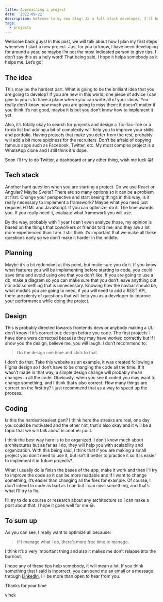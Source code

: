 ```yaml
---
title: Approaching a project
date: '2022-09-22'
description: Welcome to my new blog! As a full stack developer, I'll be sharing my journey and thoughts on all things development. Follow along as I document my experiences and insights, sharing my growth as a developer. Keep an eye out for updates as I share my story with you.
tags:
  - projects
---
```


Welcome back guys! In this post, we will talk about how I plan my first steps whenever I start a new project. Just for you to know, I have been developing for around a year, so maybe I’m not the most indicated person to give tips. I don’t say this as a holy word! That being said, I hope it helps somebody as it helps me. Let’s go!

## The idea

This may be the hardest part. What is going to be the brilliant idea that you are going to develop? If you are new in this world, one piece of advice I can give to you is to have a place where you can write all of your ideas. You really don’t know how much you are going to miss them; it doesn’t matter if you think it’s not good, maybe it is but you don’t know how to implement it yet.

Also, it’s totally okay to search for projects and design a Tic-Tac-Toe or a to-do list but adding a bit of complexity will help you to improve your skills and portfolio. Having projects that make you defer from the rest, probably will add a bit more spiciness for the recruiters. Don’t be afraid of copying famous apps such as Facebook, Twitter, etc. My most complex project is a WhatsApp clone and I still think it's dope.

Soon I’ll try to do Twitter, a dashboard or any other thing, wish me luck 😀!

## Tech stack

Another hard question when you are starting a project. Do we use React or Angular? Maybe Svelte? There are so many options so it can be a problem at first. Change your perspective and start seeing things in this way, is it really necessary to implement a framework? Maybe what you need just requires HTML and JavaScript. If you can optimize, do it. The time awards you. If you really need it, evaluate what framework you will use.

By the way, probably with 1 year I can’t even analyze those, my opinion is based on the things that coworkers or friends told me, and they are a lot more experienced than I am. I still think it’s important that we make all these questions early so we don’t make it harder in the middle.

## Planning

Maybe it’s a bit redundant at this point, but make sure you do it. If you know what features you will be implementing before starting to code, you could save time and avoid using one that you don’t like. If you are going to use a db, make a diagram so you can make sure that you don’t leave anything out nor add something that is unnecessary. Knowing how the navbar should be, what modals you are going to need, if you will need to add a REST API, there are plenty of questions that will help you as a developer to improve your performance while doing the project.

## Design

This is probably directed towards frontends devs or anybody making a UI. I don’t know if it’s correct but: design before you code. The first projects I have done were corrected because they may have worked correctly but if I show you the design, believe me, you will laugh. I don’t recommend to:

> Do the design one time and stick to that.

I don’t do that. Take this website as an example, it was created following a Figma design so I don’t have to be changing the code all the time. If it wasn’t made in that way, a simple design change will probably mean changes in all the code. Obviously, when you see it coded you may want to change something, and I think that’s also correct. How many things are correct on the first try? I just recommend that as a way to speed up the process.

## Coding

Is this the hardest/easiest part? I think here the streaks are real, one day you could be motivated and the other not, that´s also okay and it will be a topic that we will talk about in another post.

I think the best way here is to be organized. I don’t know much about architectures but as far as I do, they will help you with scalability and organization. With this being said, I think that if you are making a small project you don’t need to use it, but isn’t it better to practice it so it is easier to implement it in future projects?

What I usually do is finish the bases of the app, make it work and then I’ll try to improve the code so it can be more readable and if I want to change something, it’s easier than changing all the files for example. Of course, I don’t intend to code as bad as I can but I can miss something, and that’s what I’ll try to fix.

I’ll try to do a course or research about any architecture so I can make a post about that. I hope it goes well for me 😀.

## To sum up

As you can see, I really want to optimize all because:

> If I manage what I do, there’s more free time to manage.

I think it’s a very important thing and also it makes me don’t relapse into the burnout.

I hope any of these tips help somebody, it will mean a lot. If you think something that I said is incorrect, you can send me an [email](mailto:v.lunaklick@gmail.com) or a message through [LinkedIn](https://www.linkedin.com/in/vlunaklick/), I’ll be more than open to hear from you.

Thanks for your time

vlnck
